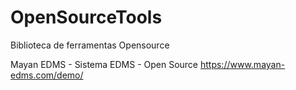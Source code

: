 # OpenSourceTools
Biblioteca de ferramentas Opensource


Mayan EDMS - Sistema EDMS - Open Source
https://www.mayan-edms.com/demo/
